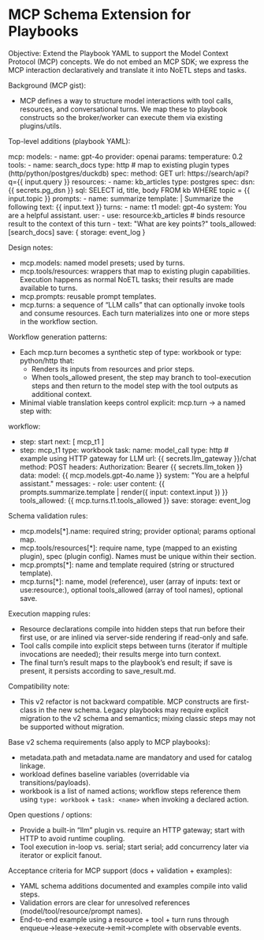 # MCP Schema Extension for Playbooks

Objective: Extend the Playbook YAML to support the Model Context Protocol (MCP) concepts. We do not embed an MCP SDK; we express the MCP interaction declaratively and translate it into NoETL steps and tasks.

Background (MCP gist):
- MCP defines a way to structure model interactions with tool calls, resources, and conversational turns. We map these to playbook constructs so the broker/worker can execute them via existing plugins/utils.

Top-level additions (playbook YAML):

mcp:
  models:
    - name: gpt-4o
      provider: openai
      params:
        temperature: 0.2
  tools:
    - name: search_docs
      type: http               # map to existing plugin types (http/python/postgres/duckdb)
      spec:
        method: GET
        url: https://search/api?q={{ input.query }}
  resources:
    - name: kb_articles
      type: postgres
      spec:
        dsn: {{ secrets.pg_dsn }}
        sql: SELECT id, title, body FROM kb WHERE topic = {{ input.topic }}
  prompts:
    - name: summarize
      template: |
        Summarize the following text:
        {{ input.text }}
  turns:
    - name: t1
      model: gpt-4o
      system: You are a helpful assistant.
      user:
        - use: resource:kb_articles       # binds resource result to the context of this turn
        - text: "What are key points?"
      tools_allowed: [search_docs]
      save: { storage: event_log }

Design notes:
- mcp.models: named model presets; used by turns.
- mcp.tools/resources: wrappers that map to existing plugin capabilities. Execution happens as normal NoETL tasks; their results are made available to turns.
- mcp.prompts: reusable prompt templates.
- mcp.turns: a sequence of “LLM calls” that can optionally invoke tools and consume resources. Each turn materializes into one or more steps in the workflow section.

Workflow generation patterns:
- Each mcp.turn becomes a synthetic step of type: workbook or type: python/http that:
  - Renders its inputs from resources and prior steps.
  - When tools_allowed present, the step may branch to tool-execution steps and then return to the model step with the tool outputs as additional context.
- Minimal viable translation keeps control explicit: mcp.turn → a named step with:

workflow:
  - step: start
    next: [ mcp_t1 ]
  - step: mcp_t1
    type: workbook
    task:
      name: model_call
      type: http               # example using HTTP gateway for LLM
      url: {{ secrets.llm_gateway }}/chat
      method: POST
      headers:
        Authorization: Bearer {{ secrets.llm_token }}
      data:
        model: {{ mcp.models.gpt-4o.name }}
        system: "You are a helpful assistant."
        messages:
          - role: user
            content: {{ prompts.summarize.template | render({ input: context.input }) }}
        tools_allowed: {{ mcp.turns.t1.tools_allowed }}
    save:
      storage: event_log

Schema validation rules:
- mcp.models[*].name: required string; provider optional; params optional map.
- mcp.tools/resources[*]: require name, type (mapped to an existing plugin), spec (plugin config). Names must be unique within their section.
- mcp.prompts[*]: name and template required (string or structured template).
- mcp.turns[*]: name, model (reference), user (array of inputs: text or use:resource:<name>), optional tools_allowed (array of tool names), optional save.

Execution mapping rules:
- Resource declarations compile into hidden steps that run before their first use, or are inlined via server-side rendering if read-only and safe.
- Tool calls compile into explicit steps between turns (iterator if multiple invocations are needed); their results merge into turn context.
- The final turn’s result maps to the playbook’s end result; if save is present, it persists according to save_result.md.

Compatibility note:
- This v2 refactor is not backward compatible. MCP constructs are first-class in the new schema. Legacy playbooks may require explicit migration to the v2 schema and semantics; mixing classic steps may not be supported without migration.

Base v2 schema requirements (also apply to MCP playbooks):
- metadata.path and metadata.name are mandatory and used for catalog linkage.
- workload defines baseline variables (overridable via transitions/payloads).
- workbook is a list of named actions; workflow steps reference them using `type: workbook` + `task: <name>` when invoking a declared action.

Open questions / options:
- Provide a built-in “llm” plugin vs. require an HTTP gateway; start with HTTP to avoid runtime coupling.
- Tool execution in-loop vs. serial; start serial; add concurrency later via iterator or explicit fanout.

Acceptance criteria for MCP support (docs + validation + examples):
- YAML schema additions documented and examples compile into valid steps.
- Validation errors are clear for unresolved references (model/tool/resource/prompt names).
- End-to-end example using a resource + tool + turn runs through enqueue→lease→execute→emit→complete with observable events.
